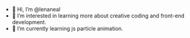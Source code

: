- 👋 Hi, I’m @lenaneal
- 👀 I’m interested in learning more about creative coding and front-end development.
- 🌱 I’m currently learning js particle animation. 

<!---
lenaneal/lenaneal is a ✨ special ✨ repository because its `README.md` (this file) appears on your GitHub profile.
You can click the Preview link to take a look at your changes.
--->
